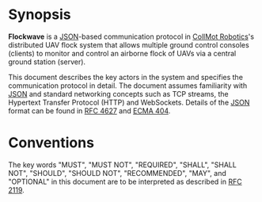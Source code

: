# Synopsis

**Flockwave** is a [JSON][1]-based communication protocol in [CollMot Robotics][4]'s distributed UAV flock system that allows multiple ground control consoles (clients) to monitor and control an airborne flock of UAVs via a central ground station (server).

This document describes the key actors in the system and specifies the communication protocol in detail. The document assumes familiarity with [JSON][1] and standard networking concepts such as TCP streams, the Hypertext Transfer Protocol (HTTP) and WebSockets. Details of the [JSON][1] format can be found in [RFC 4627][2] and [ECMA 404][3].

[1]: http://json.org/
[2]: http://www.ietf.org/rfc/rfc4627.txt
[3]: http://www.ecma-international.org/publications/files/ECMA-ST/ECMA-404.pdf
[4]: http://www.collmot.com

# Conventions

The key words "MUST", "MUST NOT", "REQUIRED", "SHALL", "SHALL NOT", "SHOULD", "SHOULD NOT", "RECOMMENDED", "MAY", and "OPTIONAL" in this document are to be interpreted as described in [RFC 2119][5].

[5]: http://www.ietf.org/rfc/rfc2119.txt

